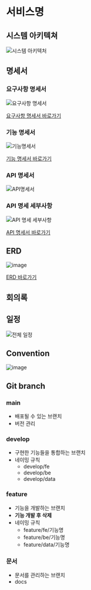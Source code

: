 # 서비스명

## 시스템 아키텍쳐
![시스템 아키텍처](https://user-images.githubusercontent.com/56991244/233254679-0a1d4e1d-3bb5-4332-bac7-c629cfc8818b.png)


## 명세서

### 요구사항 명세서
![요구사항 명세서](https://user-images.githubusercontent.com/76441040/233259600-ea567758-0c78-4227-a39d-1279f7cb7421.png)

[요구사항 명세서 바로가기](https://delicate-utensil-152.notion.site/782e5fa0ff3d42079a7da6567f9f4be0)
### 기능 명세서
![기능명세서](https://user-images.githubusercontent.com/76441040/233256144-b8db13bc-3777-469e-a1c1-f804ccce6a88.png)

[기능 명세서 바로가기](https://delicate-utensil-152.notion.site/49355099e2cd4bf8b728ba2fb5bbfd5b?v=054e6849403842b999d3ee3d4d488804)

### API 명세서
![API명세서](https://user-images.githubusercontent.com/76441040/233256502-05b35dd2-a514-4054-930e-30fd3be0cb71.png)

### API 명세 세부사항
![API 명세 세부사항](https://user-images.githubusercontent.com/76441040/233259447-a58536f0-7a80-41f9-806f-60b668c5dd46.png)


[API 명세서 바로가기](https://delicate-utensil-152.notion.site/BE-API-4035ed956b704378b7e037b122230d96)

## ERD

![image](https://user-images.githubusercontent.com/56991244/233254819-7d233e03-1dfe-4b99-a578-914302f7f1e5.png)

[ERD 바로가기](https://www.erdcloud.com/d/GoqPjtBce7YNAsvdQ)


## 회의록

## 일정
![전체 일정](https://user-images.githubusercontent.com/76441040/233260348-a7efc0c8-e403-49df-a2ae-9a18a17ec51e.png)

## Convention

![image](https://user-images.githubusercontent.com/56991244/233259307-2329a4f6-4a6b-491d-a854-04609687257b.png)

## Git branch

### main

- 배포될 수 있는 브랜치
- 버전 관리

### develop

- 구현한 기능들을 통합하는 브랜치
- 네이밍 규칙
    - develop/fe
    - develop/be
    - develop/data

### feature

- 기능을 개발하는 브랜치
- **기능 개발 후 삭제**
- 네이밍 규칙
    - feature/fe/기능명
    - feature/be/기능명
    - feature/data/기능명

### 문서

- 문서를 관리하는 브랜치
- docs
